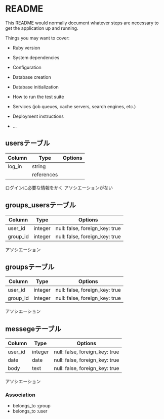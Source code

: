 # README

This README would normally document whatever steps are necessary to get the
application up and running.

Things you may want to cover:

* Ruby version

* System dependencies

* Configuration

* Database creation

* Database initialization

* How to run the test suite

* Services (job queues, cache servers, search engines, etc.)

* Deployment instructions

* ...


## usersテーブル

|Column|Type|Options|
|------|----|-------|
|log_in|string|
||references| 

ログインに必要な情報をかく
アソシエーションがない

## groups_usersテーブル

|Column|Type|Options|
|------|----|-------|
|user_id|integer|null: false, foreign_key: true|
|group_id|integer|null: false, foreign_key: true|
アソシエーション

## groupsテーブル

|Column|Type|Options|
|------|----|-------|
|user_id|integer|null: false, foreign_key: true|
|group_id|integer|null: false, foreign_key: true|
アソシエーション

## messegeテーブル

|Column|Type|Options|
|------|----|-------|
|user_id|integer|null: false, foreign_key: true|
|date|date|null: false, foreign_key: true|
|body|text|null: false, foreign_key: true|
アソシエーション

### Association
- belongs_to :group
- belongs_to :user